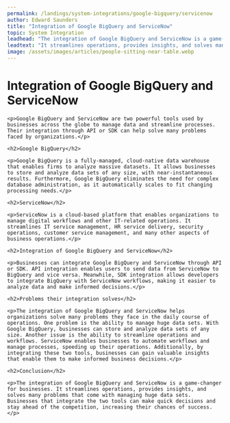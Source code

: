 ```yaml
---
permalink: /landings/system-integrations/google-bigquery/servicenow
author: Edward Saunders
title: "Integration of Google BigQuery and ServiceNow"
topic: System Integration
leadhead: "The integration of Google BigQuery and ServiceNow is a game-changer for businesses"
leadtext: "It streamlines operations, provides insights, and solves many problems that come with managing huge data sets. Businesses that integrate the two tools can make quick decisions and stay ahead of the competition, increasing their chances of success."
image: /assets/images/articles/people-sitting-near-table.webp
---
```

<div class="arttext">
	<h1>Integration of Google BigQuery and ServiceNow</h1>

	<p>Google BigQuery and ServiceNow are two powerful tools used by businesses across the globe to manage data and streamline processes. Their integration through API or SDK can help solve many problems faced by organizations.</p>

	<h2>Google BigQuery</h2>

	<p>Google BigQuery is a fully-managed, cloud-native data warehouse that enables firms to analyze massive datasets. It allows businesses to store and analyze data sets of any size, with near-instantaneous results. Furthermore, Google BigQuery eliminates the need for complex database administration, as it automatically scales to fit changing processing needs.</p>

	<h2>ServiceNow</h2>

	<p>ServiceNow is a cloud-based platform that enables organizations to manage digital workflows and other IT-related operations. It streamlines IT service management, HR service delivery, security operations, customer service management, and many other aspects of business operations.</p>

	<h2>Integration of Google BigQuery and ServiceNow</h2>

	<p>Businesses can integrate Google BigQuery and ServiceNow through API or SDK. API integration enables users to send data from ServiceNow to BigQuery and vice versa. Meanwhile, SDK integration allows developers to integrate BigQuery with ServiceNow workflows, making it easier to analyze data and make informed decisions.</p>

	<h2>Problems their integration solves</h2>

	<p>The integration of Google BigQuery and ServiceNow helps organizations solve many problems they face in the daily course of operations. One problem is the ability to manage huge data sets. With Google BigQuery, businesses can store and analyze data sets of any size. Another issue is the ability to streamline operations and workflows. ServiceNow enables businesses to automate workflows and manage processes, speeding up their operations. Additionally, by integrating these two tools, businesses can gain valuable insights that enable them to make informed business decisions.</p>

	<h2>Conclusion</h2>

	<p>The integration of Google BigQuery and ServiceNow is a game-changer for businesses. It streamlines operations, provides insights, and solves many problems that come with managing huge data sets. Businesses that integrate the two tools can make quick decisions and stay ahead of the competition, increasing their chances of success.</p>

</div>